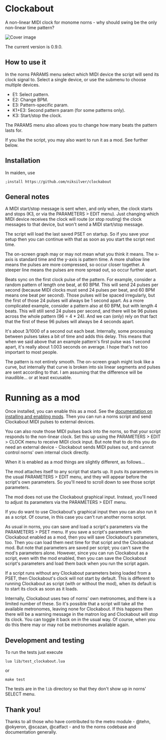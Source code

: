 # Clockabout

A non-linear MIDI clock for monome norns - why should
swing be the only non-linear time pattern?

![Cover image](screenshot.png)

The current version is 0.9.0.


## How to use it

In the norns PARAMS menu select which MIDI device the script will send its
clock signal to. Select a single device, or use the submenu to choose
multiple devices.

- E1: Select pattern.
- E2: Change BPM.
- E3: Pattern-specific param.
- K1+E3: Second pattern param (for some patterns only).
- K3: Start/stop the clock.

The PARAMS menu also allows you to change how many beats the pattern
lasts for.

If you like the script, you may also want to run it as a mod. See further
below.


## Installation

In maiden, use
```
;install https://github.com/niksilver/clockabout
```


## General notes

A MIDI start/stop message is sent when, and only when, the clock starts and stops
(K3, or via the PARAMETERS > EDIT menu).
Just changing which MIDI device receives the clock
will route (or stop routing) the clock messages to that device,
but won't send a MIDI start/stop message.

The script will load the last saved PSET on startup. So if you save your
setup then you can continue with that as soon as you start the script next time.

The on-screen graph may or may not mean what you think it means.
The x-axis is standard time and the y-axis is pattern time. A more shallow
line means the pulses are more compressed, so occur closer together. A steeper
line means the pulses are more spread out, so occur further apart.

Beats sync on the first clock pulse of the pattern.
For example, consider a random pattern of length one beat, at 60 BPM. This will
send 24 pulses per second (because MIDI clocks must send 24 pulses per beat,
and 60 BPM means one beat per second).
Those pulses will be spaced irregularly, but the first of those 24 pulses
will always be 1 second apart. As a more complicated example,
consider a pattern also at 60 BPM, but with length 4 beats. This will still
send 24 pulses per second, and there will be 96 pulses across the whole pattern
(96 = 4 * 24). And we can (only) rely on that fact that the first of these
96 pulses will always be 4 seconds apart.

It's about 3/1000 of a second out each beat. Internally, some processing
between pulses takes a bit of time and adds this delay. This means that when
we said above that an example pattern's first pulse was 1 second apart,
it's really about 1.003 seconds on average. I hope that's not too important
to most people.

The pattern is not entirely smooth. The on-screen graph might
look like a curve, but internally that curve is broken into six linear
segments and pulses are sent according to that. I am assuming that the
difference will be inaudible... or at least excusable.


# Running as a mod

Once installed, you can enable this as a mod.
See the [documentation on
installing and enabling mods](https://monome.org/docs/norns/mods/).
Then you can run
a norns script and send Clockabout MIDI pulses to external devices.

You can also route those MIDI pulses back into the norns, so that your
script responds to the non-linear clock. Set this up using the
PARAMETERS > EDIT > CLOCK menu to receive MIDI clock input.
But note that to do this you
do need an external device - Clockabout sends MIDI pulses out, and
cannot control norns' own internal clock directly.

When it is enabled as a mod things are slightly different, as follows...

The mod attaches itself to any script that starts up. It puts its
parameters in the usual PARAMETERS > EDIT menu, and they will appear before
the script's own parameters. So you'll need to scroll down to see those
script parameters.

The mod does not use the Clockabout graphical input. Instead, you'll need
to adjust its parameters via the PARAMETERS > EDIT menu.

If you do want to use Clockabout's graphical input then you can also
run it as a script. Of course, in this case you can't run another norns
script.

As usual in norns, you can save and load a script's parameters via the
PARAMETERS > PSET menu. If you save a script's parameters with
Clockabout enabled as a mod, then you will save Clockabout's parameters,
too. Then you can load them next time for that script and the Clockabout
mod. But note that parameters are saved per script; you can't save
the mod's parameters alone. However, since you can run Clockabout as
a script, even with the mod enabled, then you can save the Clockabout
script's parameters and load them back when you run the script again.

If a script runs without any Clockabout parameters being loaded from
a PSET, then
Clockabout's clock will not start by default. This is different
to running Clockabout as script (with or without the mod), when its
default is to start its clock as soon as it loads.

Internally, Clockabout uses two of norns' own metronomes, and there is
a limited number of these. So it's possible that a script will take
all the available metronomes, leaving none for Clockabout. If this
happens then there will be a warning message in the matron log and
Clockabout will stop its clock. You can toggle it back on in the usual
way. Of course, when you do this there may or may not be metronomes
available again.


## Development and testing

To run the tests just execute

```
lua lib/test_clockabout.lua
```
or
```
make test
```

The tests are in the `lib` directory so that they don't show up in norns'
SELECT menu.


## Thank you!

Thanks to all those who have contributed to the metro module -
@tehn, @okyeron, @scazan, @catfact -
and to the norns codebase and documentation generally.
